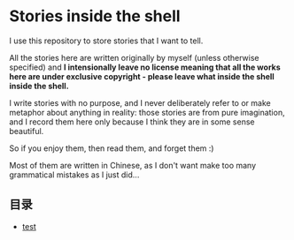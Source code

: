 # Stories inside the shell

I use this repository to store stories that I want to tell.

All the stories here are written originally by myself (unless otherwise specified) and **I intensionally leave no license meaning that all the works here are under exclusive copyright - please leave what inside the shell inside the shell.**

I write stories with no purpose, and I never deliberately refer to or make metaphor about anything in reality: those stories are from pure imagination, and I record them here only because I think they are in some sense beautiful.

So if you enjoy them, then read them, and forget them :)

Most of them are written in Chinese, as I don't want make too many grammatical mistakes as I just did...

## 目录

- [test](#test)
